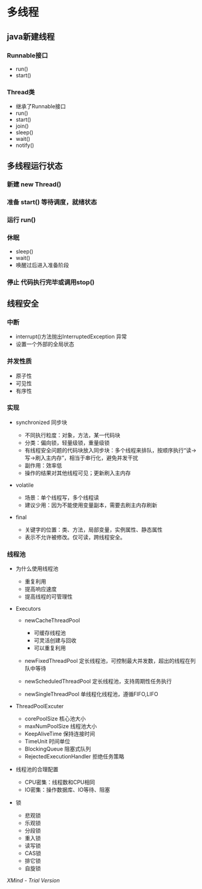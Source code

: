 # 多线程

## java新建线程

### Runnable接口

- run()
- start()

### Thread类

- 继承了Runnable接口
- run()
- start()
- join()
- sleep()
- wait()
- notify()

## 多线程运行状态

### 新建 new Thread()

### 准备 start() 等待调度，就绪状态

### 运行 run()

### 休眠

- sleep()
- wait()
- 唤醒过后进入准备阶段

### 停止 代码执行完毕或调用stop()

## 线程安全

### 中断

- interrupt()方法抛出InterruptedException 异常
- 设置一个外部的全局状态

### 并发性质

- 原子性
- 可见性
- 有序性

### 实现

- synchronized 同步块

	- 不同执行粒度：对象，方法，某一代码块
	- 分类：偏向锁，轻量级锁，重量级锁
	- 有线程安全问题的代码块放入同步块：多个线程来排队，按顺序执行“读->写->刷入主内存”，相当于串行化，避免并发干扰
	- 副作用：效率低
	- 操作的结果对其他线程可见；更新刷入主内存

- volatile

	- 场景：单个线程写，多个线程读
	- 建议少用：因为不能使用变量副本，需要去刷主内存刷新

- final

	- 关键字的位置：类、方法，局部变量，实例属性、静态属性
	- 表示不允许被修改。仅可读，跨线程安全。

### 线程池

- 为什么使用线程池

	- 重复利用
	- 提高响应速度
	- 提高线程的可管理性

- Executors

	- newCacheThreadPool

		- 可缓存线程池
		- 可灵活创建与回收
		- 可以重复利用

	- newFixedThreadPool 定长线程池，可控制最大并发数，超出的线程在列队中等待
	- newScheduledThreadPool 定长线程池，支持周期性任务执行
	- newSingleThreadPool 单线程化线程池，遵循FIFO,LIFO

- ThreadPoolExcuter

	- corePoolSize 核心池大小
	- maxNumPoolSize 线程池大小
	- KeepAliveTime 保持连接时间
	- TimeUnit 时间单位
	- BlockingQueue<Runnable> 阻塞式队列
	- RejectedExecutionHandler 拒绝任务策略

- 线程池的合理配置

	- CPU密集：线程数和CPU相同
	- IO密集：操作数据库、IO等待、阻塞

- 锁

	- 悲观锁
	- 乐观锁
	- 分段锁
	- 重入锁
	- 读写锁
	- CAS锁
	- 排它锁
	- 自旋锁

*XMind - Trial Version*